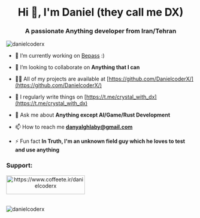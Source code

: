 <h1 align="center">Hi 👋, I'm Daniel (they call me DX)</h1>
<h3 align="center">A passionate Anything developer from Iran/Tehran</h3>

<p align="left"> <img src="https://komarev.com/ghpvc/?username=danielcoderx&label=Profile%20views&color=0e75b6&style=flat" alt="danielcoderx" /> </p>

- 🌱 I’m currently working on [Bepass](https://github.com/uoosef/bepass) :)

- 👯 I’m looking to collaborate on **Anything that I can**

- 👨‍💻 All of my projects are available at [https://github.com/DanielcoderX/](https://github.com/DanielcoderX/)

- 📝 I regularly write things on [https://t.me/crystal_with_dx](https://t.me/crystal_with_dx)

- 💬 Ask me about **Anything except AI/Game/Rust Development**

- 📫 How to reach me **danyalghlaby@gmail.com**

- ⚡ Fun fact **In Truth, I'm an unknown field guy which he loves to test and use anything**


<h3 align="left">Support:</h3>
		<a align="center" href="https://www.coffeete.ir/danielcoderx"> <img align="center" src="https://cdn.buymeacoffee.com/buttons/v2/default-yellow.png" height="50" width="210" alt="https://www.coffeete.ir/danielcoderx" /></a>
		
<div>
	<p><br/>
	<img align="center" src="https://github-readme-stats.vercel.app/api/top-langs?username=danielcoderx&show_icons=true&locale=en&layout=donut" alt="danielcoderx" />
	</P>
</div>
